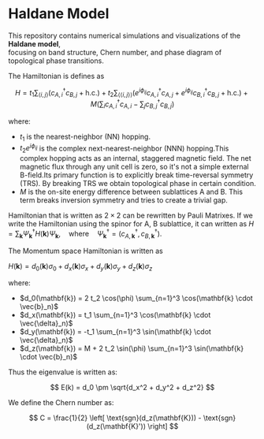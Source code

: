 # Haldane Model

This repository contains numerical simulations and visualizations of the **Haldane model**,  
focusing on band structure, Chern number, and phase diagram of topological phase transitions.

The Hamiltonian is defines as

$$
H = t_1 \sum_{\langle i, j \rangle} (c_{A,i}^\dagger c_{B,j} + \text{h.c.}) + t_2 \sum_{\langle\langle i, j \rangle\rangle} (e^{i\phi_{ij}} c_{A,i}^\dagger c_{A,j} + e^{i\phi_{ij}} c_{B,i}^\dagger c_{B,j} + \text{h.c.}) + M \left( \sum_{i} c_{A,i}^\dagger c_{A,i} - \sum_{j} c_{B,j}^\dagger c_{B,j} \right)
$$

where:
* $t_1$ is the nearest-neighbor (NN) hopping.
* $t_2 e^{i\phi_{ij}}$ is the complex next-nearest-neighbor (NNN) hopping.This complex hopping acts as an internal, staggered magnetic field. The net magnetic flux through any unit cell is zero, so it's not a simple external B-field.Its primary function is to explicitly break time-reversal symmetry (TRS). By breaking TRS we obtain topological phase in certain condition.
* $M$ is the on-site energy difference between sublattices A and B. This term breaks inversion symmetry and tries to create a trivial gap.

Hamiltonian that is written as $2\times2$ can be rewritten by Pauli Matrixes. If we write the Hamiltonian using the spinor for A, B sublattice, it can written as $H = \sum_{\mathbf{k}} \Psi_{\mathbf{k}}^\dagger H(\mathbf{k}) \Psi_{\mathbf{k}}, \quad \text{where} \quad \Psi_{\mathbf{k}}^\dagger = (c_{A, \mathbf{k}}^\dagger, c_{B, \mathbf{k}}^\dagger)$.

The Momentum space Hamiltonian is written as 

$H(\mathbf{k}) = d_0(\mathbf{k})\sigma_0 + d_x(\mathbf{k})\sigma_x + d_y(\mathbf{k})\sigma_y + d_z(\mathbf{k})\sigma_z$

where:
* $d_0(\mathbf{k}) = 2 t_2 \cos(\phi) \sum_{n=1}^3 \cos(\mathbf{k} \cdot \vec{b}_n)$
* $d_x(\mathbf{k}) = t_1 \sum_{n=1}^3 \cos(\mathbf{k} \cdot \vec{\delta}_n)$
* $d_y(\mathbf{k}) = -t_1 \sum_{n=1}^3 \sin(\mathbf{k} \cdot \vec{\delta}_n)$
* $d_z(\mathbf{k}) = M + 2 t_2 \sin(\phi) \sum_{n=1}^3 \sin(\mathbf{k} \cdot \vec{b}_n)$

Thus the eigenvalue is written as:

$$
E(k) = d_0 \pm \sqrt{d_x^2 + d_y^2 + d_z^2}
$$

We define the Chern number as:

$$
C = \frac{1}{2} \left[ \text{sgn}(d_z(\mathbf{K})) - \text{sgn}(d_z(\mathbf{K}')) \right]
$$

